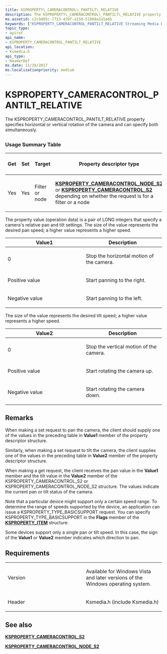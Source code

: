 ```yaml
---
title: KSPROPERTY\_CAMERACONTROL\_PANTILT\_RELATIVE
description: The KSPROPERTY\_CAMERACONTROL\_PANTILT\_RELATIVE property specifies horizontal or vertical rotation of the camera and can specify both simultaneously.
ms.assetid: c2c9405c-7713-439f-a150-51969a2a5e6b
keywords: ["KSPROPERTY_CAMERACONTROL_PANTILT_RELATIVE Streaming Media Devices"]
topic_type:
- apiref
api_name:
- KSPROPERTY_CAMERACONTROL_PANTILT_RELATIVE
api_location:
- Ksmedia.h
api_type:
- HeaderDef
ms.date: 11/28/2017
ms.localizationpriority: medium
---
```


# KSPROPERTY\_CAMERACONTROL\_PANTILT\_RELATIVE


The KSPROPERTY\_CAMERACONTROL\_PANTILT\_RELATIVE property specifies horizontal or vertical rotation of the camera and can specify both simultaneously.

## <span id="ddk_ksproperty_cameracontrol_pantilt_relative_ks"></span><span id="DDK_KSPROPERTY_CAMERACONTROL_PANTILT_RELATIVE_KS"></span>


### Usage Summary Table

<table>
<colgroup>
<col width="20%" />
<col width="20%" />
<col width="20%" />
<col width="20%" />
<col width="20%" />
</colgroup>
<thead>
<tr class="header">
<th>Get</th>
<th>Set</th>
<th>Target</th>
<th>Property descriptor type</th>
<th>Property value type</th>
</tr>
</thead>
<tbody>
<tr class="odd">
<td><p>Yes</p></td>
<td><p>Yes</p></td>
<td><p>Filter or node</p></td>
<td><p><a href="https://docs.microsoft.com/windows-hardware/drivers/ddi/ksmedia/ns-ksmedia-ksproperty_cameracontrol_node_s2" data-raw-source="[&lt;strong&gt;KSPROPERTY_CAMERACONTROL_NODE_S2&lt;/strong&gt;](https://docs.microsoft.com/windows-hardware/drivers/ddi/ksmedia/ns-ksmedia-ksproperty_cameracontrol_node_s2)"><strong>KSPROPERTY_CAMERACONTROL_NODE_S2</strong></a> or <a href="https://docs.microsoft.com/windows-hardware/drivers/ddi/ksmedia/ns-ksmedia-ksproperty_cameracontrol_s2" data-raw-source="[&lt;strong&gt;KSPROPERTY_CAMERACONTROL_S2&lt;/strong&gt;](https://docs.microsoft.com/windows-hardware/drivers/ddi/ksmedia/ns-ksmedia-ksproperty_cameracontrol_s2)"><strong>KSPROPERTY_CAMERACONTROL_S2</strong></a> depending on whether the request is for a filter or a node</p></td>
<td><p>Pair of LONG integers</p></td>
</tr>
</tbody>
</table>

 

The property value (operation data) is a pair of LONG integers that specify a camera's relative pan and tilt settings. The size of the value represents the desired pan speed; a higher value represents a higher speed.

<table>
<colgroup>
<col width="50%" />
<col width="50%" />
</colgroup>
<thead>
<tr class="header">
<th>Value1</th>
<th>Description</th>
</tr>
</thead>
<tbody>
<tr class="odd">
<td><p>0</p></td>
<td><p>Stop the horizontal motion of the camera.</p></td>
</tr>
<tr class="even">
<td><p>Positive value</p></td>
<td><p>Start panning to the right.</p></td>
</tr>
<tr class="odd">
<td><p>Negative value</p></td>
<td><p>Start panning to the left.</p></td>
</tr>
</tbody>
</table>

 

The size of the value represents the desired tilt speed; a higher value represents a higher speed.

<table>
<colgroup>
<col width="50%" />
<col width="50%" />
</colgroup>
<thead>
<tr class="header">
<th>Value2</th>
<th>Description</th>
</tr>
</thead>
<tbody>
<tr class="odd">
<td><p>0</p></td>
<td><p>Stop the vertical motion of the camera.</p></td>
</tr>
<tr class="even">
<td><p>Positive value</p></td>
<td><p>Start rotating the camera up.</p></td>
</tr>
<tr class="odd">
<td><p>Negative value</p></td>
<td><p>Start rotating the camera down.</p></td>
</tr>
</tbody>
</table>

 

Remarks
-------

When making a set request to pan the camera, the client should supply one of the values in the preceding table in **Value1** member of the property descriptor structure.

Similarly, when making a set request to tilt the camera, the client supplies one of the values in the preceding table in **Value2** member of the property descriptor structure.

When making a get request, the client receives the pan value in the **Value1** member and the tilt value in the **Value2** member of the KSPROPERTY\_CAMERACONTROL\_S2 or KSPROPERTY\_CAMERACONTROL\_NODE\_S2 structure. The values indicate the current pan or tilt status of the camera.

Note that a particular device might support only a certain speed range. To determine the range of speeds supported by the device, an application can issue a KSPROPERTY\_TYPE\_BASICSUPPORT request. You can specify KSPROPERTY\_TYPE\_BASICSUPPORT in the **Flags** member of the [**KSPROPERTY\_ITEM**](https://docs.microsoft.com/windows-hardware/drivers/ddi/ks/ns-ks-ksproperty_item) structure.

Some devices support only a single pan or tilt speed. In this case, the sign of the **Value1** or **Value2** member indicates which direction to pan.

Requirements
------------

<table>
<colgroup>
<col width="50%" />
<col width="50%" />
</colgroup>
<tbody>
<tr class="odd">
<td><p>Version</p></td>
<td><p>Available for Windows Vista and later versions of the Windows operating system.</p></td>
</tr>
<tr class="even">
<td><p>Header</p></td>
<td>Ksmedia.h (include Ksmedia.h)</td>
</tr>
</tbody>
</table>

## See also


[**KSPROPERTY\_CAMERACONTROL\_S2**](https://docs.microsoft.com/windows-hardware/drivers/ddi/ksmedia/ns-ksmedia-ksproperty_cameracontrol_s2)

[**KSPROPERTY\_CAMERACONTROL\_NODE\_S2**](https://docs.microsoft.com/windows-hardware/drivers/ddi/ksmedia/ns-ksmedia-ksproperty_cameracontrol_node_s2)

 

 







